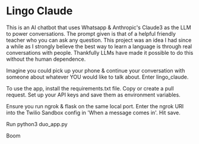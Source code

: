 # Lingo Claude

This is an AI chatbot that uses Whatsapp & Anthropic's Claude3 as the LLM to power conversations. The prompt given is that of a helpful friendly teacher who you can ask any question.
This project was an idea I had since a while as I strongly believe the best way to learn a language is through real conversations with people. Thankfully LLMs have made it possible to do this without the human dependence.

Imagine you could pick up your phone & continue your conversation with someone about whatever YOU would like to talk about. Enter lingo_claude.

To use the app, install the requirements.txt file. Copy or create a pull request. Set up your API keys and save them as environment variables.

Ensure you run ngrok & flask on the same local port. Enter the ngrok URI into the Twilio Sandbox config in 'When a message comes in'. Hit save.

Run python3 duo_app.py

Boom
